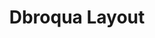 ---
layout: layouts/keymapdb_entry.njk
OS: []
keymap_author: dbroqua
firmware: QMK
hasHomeRowMods: False
hasLetterOnThumb: False
hasVerticalCombos: False
thumb: https://i.imgur.com/XxBtDBy.png
imageDate: idk
keyCount: 48
keyboard: Planck
languages: ['English']
layerCount: 5
title: "Dbroqua Layout"
split: False
stagger: ortholinear
summary: 
keymap_url: https://github.com/dbroqua/qmk_firmware/tree/master/keyboards/planck/keymaps/dbroqua
writeup: https://github.com/dbroqua/qmk_firmware/tree/master/keyboards/planck/keymaps/dbroqua/readme.md
---